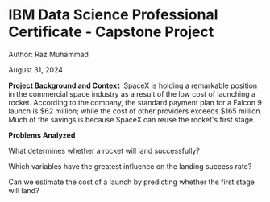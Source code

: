 # IBM Data Science Professional Certificate - Capstone Project
Author: Raz Muhammad

August 31, 2024

**Project Background and Context**
​
SpaceX is holding a remarkable position in the commercial space industry as a result of the low cost of launching a rocket. According to the company, the standard payment plan for a Falcon 9 launch is $62 million; while the cost of other providers exceeds $165 million. Much of the savings is because SpaceX can reuse the rocket's first stage.

**Problems Analyzed​**

What determines whether a rocket will land successfully?​

Which variables have the greatest influence on the landing success rate?​

Can we estimate the cost of a launch by predicting whether the first stage will land?
